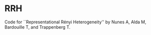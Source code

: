 # RRH
Code for ``Representational Rényi Heterogeneity'' by Nunes A, Alda M, Bardouille T, and Trappenberg T.
